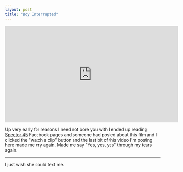 ```yaml
---
layout: post
title: "Boy Interrupted"
---
```


<iframe width="560" height="315" src="https://www.youtube-nocookie.com/embed/dDNoWdyoGFY" title="YouTube video player" frameborder="0" allow="accelerometer; autoplay; clipboard-write; encrypted-media; gyroscope; picture-in-picture" allowfullscreen></iframe>

Up very early for reasons I need not bore you with I ended up reading [Spector 45](/2011/01/08/frankie/) Facebook pages and someone had posted about this film and I clicked the "watch a clip" button and the last bit of this video I'm posting here made me cry [again](/2011/06/13/best-worst-of-times/). Made me say "Yes, yes, yes" through my tears again.

---

I just wish she could text me.
